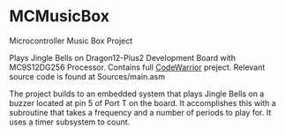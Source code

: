 # MCMusicBox
Microcontroller Music Box Project

Plays Jingle Bells on Dragon12-Plus2 Development Board with MC9S12DG256 Processor. Contains full <a href="https://www.nxp.com/design/software/development-software/codewarrior-development-tools:CW_HOME">CodeWarrior</a> preject. Relevant source code is found at Sources/main.asm

The project builds to an embedded system that plays Jingle Bells on a buzzer located at pin 5 of Port T on the board. It accomplishes this with a subroutine that takes a frequency and a number of periods to play for. It uses a timer subsystem to count.
